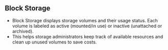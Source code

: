 ## Block Storage

- Block Storage displays storage volumes and their usage status. Each volume is labeled as active (mounted/in use) or inactive (unattached or archived).
- This helps storage administrators keep track of available resources and clean up unused volumes to save costs.